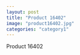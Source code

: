 ```yaml
---
layout: post
title: "Product 16402"
image: "product16402.jpg"
categories: "category1"
---
```

Product 16402
